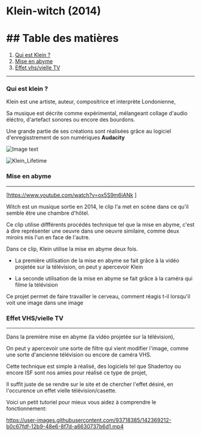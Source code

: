 # Klein-witch (2014) 


# ## Table des matières

1. [Qui est Klein ?](#qui-est-Klein-?)
2. [Mise en abyme](#Mise-en-abyme)
3. [Effet vhs/vielle TV](#effet-vhs/vielle-tv)
***
### Qui est klein ?


Klein est une artiste, auteur, compositrice et interprète Londonienne,

Sa musique est décrite comme expérimental, mélangeant collage d'audio éléctro, d'artefact sonores ou encore des bourdons.

Une grande partie de ses créations sont réalisées grâce au logiciel d'enregisstrement de son numériques __Audacity__

![Image text](https://f4.bcbits.com/img/0025776906_10.jpg) 

![Klein_Lifetime](https://user-images.githubusercontent.com/93718385/142369680-54b02d91-3b94-45a9-aa9b-2a1fc4d0f190.jpeg)


### Mise en abyme 

***


[https://www.youtube.com/watch?v=ox5S9m6iANk ]

Witch est un musique sortie en 2014, le clip l'a met en scène dans ce qu'il semble être une chambre d'hôtel.

Ce clip utilise diffférents procédés technique tel que la mise en abyme, c'est à dire représenter une oeuvre dans une oeuvre similaire, comme deux miroirs mis l'un en face de l'autre.

Dans ce clip, Klein utilise la mise en abyme deux fois.

* La première utilisation de la mise en abyme se fait grâce à la vidéo projetée sur la télévision, on peut y apercevoir Klein 

* La seconde utilisation de la mise en abyme se fait grâce à la caméra qui filme la télévision 

Ce projet permet de faire travailler le cerveau, comment réagis t-il lorsqu'il voit une image dans une image 

### Effet VHS/vielle TV

***

Dans la première mise en abyme (la vidéo projetée sur la télévision), 

On peut y apercevoir une sorte de filtre qui vient modifier l'image, comme une sorte d'ancienne télévision ou encore de caméra VHS.

Cette technique est simple à réalisé, des logiciels tel que Shadertoy ou encore ISF sont nos amies pour réalisé ce type de projet,

Il suffit juste de se rendre sur le site et de chercher l'effet désiré, en l'occurence un effet vielle télévision/casette.

Voici un petit tutoriel pour mieux vous aidez à comprendre le fonctionnement:

https://user-images.githubusercontent.com/93718385/142369212-b0c67fdf-12b9-48e6-8f7d-a6630737b6d1.mp4





